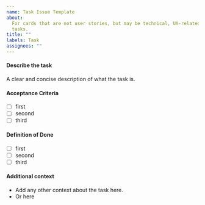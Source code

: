 ```yaml
---
name: Task Issue Template
about:
  For cards that are not user stories, but may be technical, UX-related, or other
  tasks.
title: ""
labels: Task
assignees: ""
---
```


#### Describe the task

A clear and concise description of what the task is.

#### Acceptance Criteria

- [ ] first
- [ ] second
- [ ] third

#### Definition of Done

- [ ] first
- [ ] second
- [ ] third

#### Additional context

- Add any other context about the task here.
- Or here
